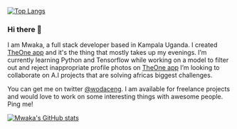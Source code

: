 <!-- ![Mwaka Ambrose banner](https://pbs.twimg.com/media/Ec0VwTkXYAA8ZzA?format=png&name=900x900 "Mwaka Ambrose") -->
[![Top Langs](https://github-readme-stats.vercel.app/api/top-langs/?username=mwakaambrose&theme=dark&layout=compact)](https://github.com/mwakaambrose/github-readme-stats)


### Hi there 👋
I am Mwaka, a full stack developer based in Kampala Uganda. I created [TheOne app](https://theoneapp.rocks) and it's the thing that mostly takes up my evenings.
I’m currently learning Python and Tensorflow while working on a model to filter out and reject inappropriate profile photos on [TheOne app](https://theoneapp.rocks)
I’m looking to collaborate on A.I projects that are solving africas biggest challenges.

You can get me on twitter [@wodaceng](https://twitter.com/@wodaceng). I am available for freelance projects and would love to work on some interesting things with awesome people. Ping me!

[![Mwaka's GitHub stats](https://github-readme-stats.vercel.app/api?username=mwakaambrose&theme=dark)](https://github.com/mwakaambrose/github-readme-stats)
